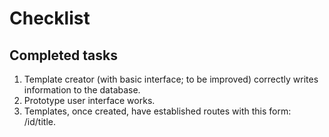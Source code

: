 # Checklist

## Completed tasks
1. Template creator (with basic interface; to be improved) correctly writes information to the database.
2. Prototype user interface works.
3. Templates, once created, have established routes with this form: /id/title.

